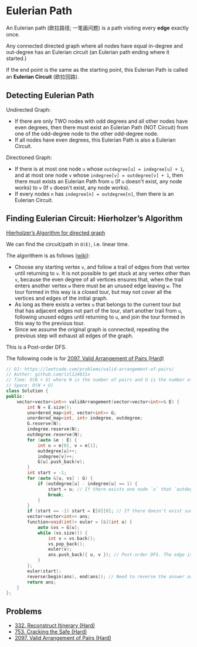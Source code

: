# Eulerian Path

An Eulerian path (欧拉路径; 一笔画问题) is a path visiting every **edge** exactly once.

Any connected directed graph where all nodes have equal in-degree and out-degree has an Eulerian circuit \(an Eulerian path ending where it started.\)

If the end point is the same as the starting point, this Eulerian Path is called an **Eulerian Circuit** (欧拉回路).

## Detecting Eulerian Path

Undirected Graph:
* If there are only TWO nodes with odd degrees and all other nodes have even degrees, then there must exist an Eulerian Path (NOT Circuit) from one of the odd-degree node to the other odd-degree node.
* If all nodes have even degrees, this Eulerian Path is also a Eulerian Circuit.

Directioned Graph:
* If there is at most one node `u` whose `outdegree[u] = indegree[u] + 1`, and at most one node `v` whose `indegree[v] = outdegree[v] + 1`, then there must exists an Eulerian Path from `u` (If `u` doesn't exist, any node works) to `v` (If `v` doesn't exist, any node works).
* If every nodes `n` has `indegree[n] = outdegree[n]`, then there is an Eulerian Circuit.

## Finding Eulerian Circuit: Hierholzer’s Algorithm

[Hierholzer’s Algorithm for directed graph](https://www.geeksforgeeks.org/hierholzers-algorithm-directed-graph/)

We can find the circuit/path in `O(E)`, i.e. linear time.

The algorithem is as follows \([wiki](https://en.wikipedia.org/wiki/Eulerian_path#Hierholzer.27s_algorithm)\):

* Choose any starting vertex `v`, and follow a trail of edges from that vertex until returning to `v`. It is not possible to get stuck at any vertex other than `v`, because the even degree of all vertices ensures that, when the trail enters another vertex `w` there must be an unused edge leaving `w`. The tour formed in this way is a closed tour, but may not cover all the vertices and edges of the initial graph.
* As long as there exists a vertex `u` that belongs to the current tour but that has adjacent edges not part of the tour, start another trail from `u`, following unused edges until returning to `u`, and join the tour formed in this way to the previous tour.
* Since we assume the original graph is connected, repeating the previous step will exhaust all edges of the graph.


This is a Post-order DFS.

The following code is for [2097. Valid Arrangement of Pairs (Hard)](https://leetcode.com/problems/valid-arrangement-of-pairs/)

```cpp
// OJ: https://leetcode.com/problems/valid-arrangement-of-pairs/
// Author: github.com/lzl124631x
// Time: O(N + U) where N is the number of pairs and U is the number of unique numbers in the pairs
// Space: O(N + U)
class Solution {
public:
    vector<vector<int>> validArrangement(vector<vector<int>>& E) {
        int N = E.size();
        unordered_map<int, vector<int>> G;
        unordered_map<int, int> indegree, outdegree;
        G.reserve(N);
        indegree.reserve(N);
        outdegree.reserve(N);
        for (auto &e : E) {
            int u = e[0], v = e[1];
            outdegree[u]++;
            indegree[v]++;
            G[u].push_back(v);
        }
        int start = -1;
        for (auto &[u, vs] : G) {
            if (outdegree[u] - indegree[u] == 1) {
                start = u; // If there exists one node `u` that `outdegree[u] = indegree[u] + 1`, use `u` as the start node.
                break;
            }
        }
        if (start == -1) start = E[0][0]; // If there doesn't exist such node `u`, use any node as the start node
        vector<vector<int>> ans;
        function<void(int)> euler = [&](int u) {
            auto &vs = G[u];
            while (vs.size()) {
                int v = vs.back();
                vs.pop_back();
                euler(v);
                ans.push_back({ u, v }); // Post-order DFS. The edge is added after node `v` is exhausted
            }
        };
        euler(start);
        reverse(begin(ans), end(ans)); // Need to reverse the answer array in the end.
        return ans;
    }
};
```

## Problems

* [332. Reconstruct Itinerary (Hard)](https://leetcode.com/problems/reconstruct-itinerary/)
* [753. Cracking the Safe \(Hard\)](https://leetcode.com/problems/cracking-the-safe/)
* [2097. Valid Arrangement of Pairs (Hard)](https://leetcode.com/problems/valid-arrangement-of-pairs/)
